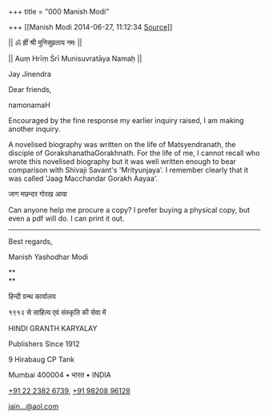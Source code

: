 +++
title = "000 Manish Modi"

+++
[[Manish Modi	2014-06-27, 11:12:34 [Source](https://groups.google.com/g/samskrita/c/uWHqu_ApwSM)]]



  

\|\| ॐ ह्रीं श्री मुनिसुव्रताय नमः \|\|  

\|\| Auṃ Hrīṃ Śrī Munisuvratāya Namaḥ \|\|  

Jay Jinendra

  

Dear friends,

namonamaH

  

Encouraged by the fine response my earlier inquiry raised, I am making another inquiry.

  

A novelised biography was written on the life of Matsyendranath, the disciple of GorakshanathaGorakhnath. For the life of me, I cannot recall who wrote this novelised biography but it was well written enough to bear comparison with Shivaji Savant's 'Mrityunjaya'. I remember clearly that it was called 'Jaag Macchandar Gorakh Aayaa'.

  

जाग मछन्दर गोरख आया

  

Can anyone help me procure a copy? I prefer buying a physical copy, but even a pdf will do. I can print it out.

  

****

Best regards,

Manish Yashodhar Modi

**  
**

हिन्दी ग्रन्थ कार्यालय

१९१२ से साहित्य एवं संस्कृति की सेवा में

HINDI GRANTH KARYALAY

Publishers Since 1912

9 Hirabaug CP Tank

Mumbai 400004 • भारत • INDIA

[+91 22 2382 6739](tel:+91%2022%202382%206739), [+91 98208 96128](tel:+91%2098208%2096128)

[jain...@aol.com]()

